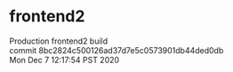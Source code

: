 # frontend2  
Production frontend2 build  
commit 8bc2824c500126ad37d7e5c0573901db44ded0db  
Mon Dec 7 12:17:54 PST 2020  
